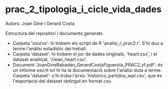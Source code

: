 # prac_2_tipologia_i_cicle_vida_dades

Autors: Joan Giné i Gerard Costa

Estructura del repositori i documents generats
- Carpeta 'source': hi trobem els script de R 'analisi_r_prac2.r'. S'hi duu a terme l'anàlisi estadístic del treball.
- Carpeta 'dataset': hi trobem el joc de dades originals, 'heart.csv', i el dataset analitzat, 'clean_heart.csv'.
- Document 'JoanGineRabadan_GerardCostaFiguerola_PRAC2_vf.pdf': és un informe escrit on hi ha la documentació sobre l'anàlisi duta a terme.
Carpeta 'dataset': s'hi troba l'arxiu 'historico_partidos_wpt.csv', que és l'exportació del dataset obtingut en format csv.
